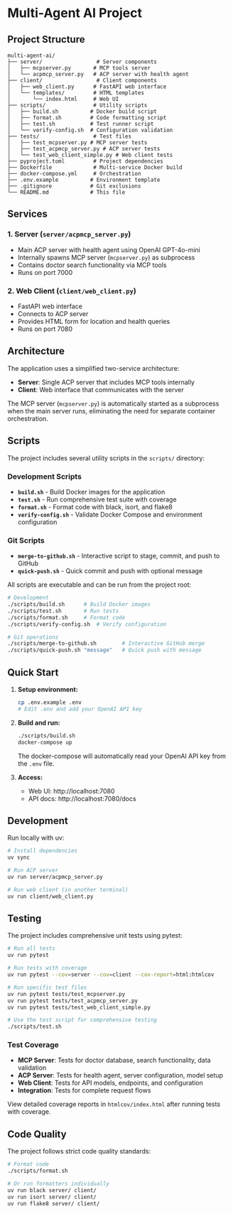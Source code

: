 # Multi-Agent AI Project

## Project Structure

```
multi-agent-ai/
├── server/                 # Server components
│   ├── mcpserver.py       # MCP tools server
│   └── acpmcp_server.py   # ACP server with health agent
├── client/                 # Client components
│   ├── web_client.py      # FastAPI web interface
│   └── templates/         # HTML templates
│       └── index.html     # Web UI
├── scripts/               # Utility scripts
│   ├── build.sh          # Docker build script
│   ├── format.sh         # Code formatting script
│   ├── test.sh           # Test runner script
│   └── verify-config.sh  # Configuration validation
├── tests/                 # Test files
│   ├── test_mcpserver.py # MCP server tests
│   ├── test_acpmcp_server.py # ACP server tests
│   └── test_web_client_simple.py # Web client tests
├── pyproject.toml         # Project dependencies
├── Dockerfile             # Multi-service Docker build
├── docker-compose.yml     # Orchestration
├── .env.example          # Environment template
├── .gitignore            # Git exclusions
└── README.md             # This file
```

## Services

### 1. Server (`server/acpmcp_server.py`)
- Main ACP server with health agent using OpenAI GPT-4o-mini
- Internally spawns MCP server (`mcpserver.py`) as subprocess
- Contains doctor search functionality via MCP tools
- Runs on port 7000

### 2. Web Client (`client/web_client.py`)
- FastAPI web interface
- Connects to ACP server
- Provides HTML form for location and health queries
- Runs on port 7080

## Architecture

The application uses a simplified two-service architecture:
- **Server**: Single ACP server that includes MCP tools internally
- **Client**: Web interface that communicates with the server

The MCP server (`mcpserver.py`) is automatically started as a subprocess when the main server runs, eliminating the need for separate container orchestration.

## Scripts

The project includes several utility scripts in the `scripts/` directory:

### Development Scripts
- **`build.sh`** - Build Docker images for the application
- **`test.sh`** - Run comprehensive test suite with coverage
- **`format.sh`** - Format code with black, isort, and flake8
- **`verify-config.sh`** - Validate Docker Compose and environment configuration

### Git Scripts
- **`merge-to-github.sh`** - Interactive script to stage, commit, and push to GitHub
- **`quick-push.sh`** - Quick commit and push with optional message

All scripts are executable and can be run from the project root:
```bash
# Development
./scripts/build.sh      # Build Docker images
./scripts/test.sh       # Run tests
./scripts/format.sh     # Format code
./scripts/verify-config.sh  # Verify configuration

# Git operations
./scripts/merge-to-github.sh        # Interactive GitHub merge
./scripts/quick-push.sh "message"   # Quick push with message
```

## Quick Start

1. **Setup environment:**
   ```bash
   cp .env.example .env
   # Edit .env and add your OpenAI API key
   ```

2. **Build and run:**
   ```bash
   ./scripts/build.sh
   docker-compose up
   ```
   
   The docker-compose will automatically read your OpenAI API key from the `.env` file.

3. **Access:**
   - Web UI: http://localhost:7080
   - API docs: http://localhost:7080/docs

## Development

Run locally with uv:
```bash
# Install dependencies
uv sync

# Run ACP server
uv run server/acpmcp_server.py

# Run web client (in another terminal)
uv run client/web_client.py
```

## Testing

The project includes comprehensive unit tests using pytest:

```bash
# Run all tests
uv run pytest

# Run tests with coverage
uv run pytest --cov=server --cov=client --cov-report=html:htmlcov

# Run specific test files
uv run pytest tests/test_mcpserver.py
uv run pytest tests/test_acpmcp_server.py
uv run pytest tests/test_web_client_simple.py

# Use the test script for comprehensive testing
./scripts/test.sh
```

### Test Coverage
- **MCP Server**: Tests for doctor database, search functionality, data validation
- **ACP Server**: Tests for health agent, server configuration, model setup
- **Web Client**: Tests for API models, endpoints, and configuration
- **Integration**: Tests for complete request flows

View detailed coverage reports in `htmlcov/index.html` after running tests with coverage.

## Code Quality

The project follows strict code quality standards:

```bash
# Format code
./scripts/format.sh

# Or run formatters individually
uv run black server/ client/
uv run isort server/ client/
uv run flake8 server/ client/
```

